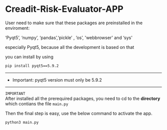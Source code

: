 # Creadit-Risk-Evaluator-APP


User need to make sure that these packages are preinstalled in the enviroment:

‘Pyqt5’, ‘numpy’, ‘pandas’,‘pickle’ , ’os’, 'webbrowser'  and ‘sys'

especially Pyqt5, because all the development is based on that

you can install by using 
```bash
pip install pyqt5==5.9.2
```

***********************************************


* Important: pyqt5 version must only be 5.9.2 



***********************************************



`IMPORTANT` \
After installed all the prerequired packages, you need to cd to the <strong>directory</strong> which contians the file ``main.py``

 
Then the final step is easy, use the below command to activate the app.

```bash
python3 main.py
```

